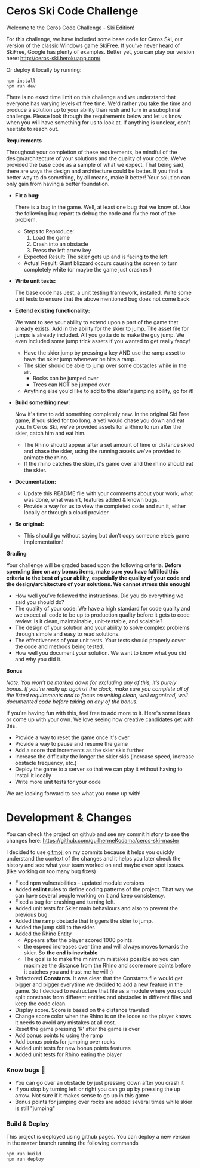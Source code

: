 # Ceros Ski Code Challenge

Welcome to the Ceros Code Challenge - Ski Edition!

For this challenge, we have included some base code for Ceros Ski, our version of the classic Windows game SkiFree. If
you've never heard of SkiFree, Google has plenty of examples. Better yet, you can play our version here:
http://ceros-ski.herokuapp.com/

Or deploy it locally by running:

```
npm install
npm run dev
```

There is no exact time limit on this challenge and we understand that everyone has varying levels of free time. We'd
rather you take the time and produce a solution up to your ability than rush and turn in a suboptimal challenge. Please
look through the requirements below and let us know when you will have something for us to look at. If anything is
unclear, don't hesitate to reach out.

**Requirements**

Throughout your completion of these requirements, be mindful of the design/architecture of your solutions and the
quality of your code. We've provided the base code as a sample of what we expect. That being said, there are ways the
design and architecture could be better. If you find a better way to do something, by all means, make it better! Your
solution can only gain from having a better foundation.

- **Fix a bug:**

  There is a bug in the game. Well, at least one bug that we know of. Use the following bug report to debug the code
  and fix the root of the problem.

  - Steps to Reproduce:
    1. Load the game
    1. Crash into an obstacle
    1. Press the left arrow key
  - Expected Result: The skier gets up and is facing to the left
  - Actual Result: Giant blizzard occurs causing the screen to turn completely white (or maybe the game just crashes!)

- **Write unit tests:**

  The base code has Jest, a unit testing framework, installed. Write some unit tests to ensure that the above mentioned
  bug does not come back.

- **Extend existing functionality:**

  We want to see your ability to extend upon a part of the game that already exists. Add in the ability for the skier to
  jump. The asset file for jumps is already included. All you gotta do is make the guy jump. We even included some jump
  trick assets if you wanted to get really fancy!

  - Have the skier jump by pressing a key AND use the ramp asset to have the skier jump whenever he hits a ramp.
  - The skier should be able to jump over some obstacles while in the air.
    - Rocks can be jumped over
    - Trees can NOT be jumped over
  - Anything else you'd like to add to the skier's jumping ability, go for it!

- **Build something new:**

  Now it's time to add something completely new. In the original Ski Free game, if you skied for too long,
  a yeti would chase you down and eat you. In Ceros Ski, we've provided assets for a Rhino to run after the skier,
  catch him and eat him.

  - The Rhino should appear after a set amount of time or distance skied and chase the skier, using the running assets
    we've provided to animate the rhino.
  - If the rhino catches the skier, it's game over and the rhino should eat the skier.

- **Documentation:**

  - Update this README file with your comments about your work; what was done, what wasn't, features added & known bugs.
  - Provide a way for us to view the completed code and run it, either locally or through a cloud provider

- **Be original:**
  - This should go without saying but don’t copy someone else’s game implementation!

**Grading**

Your challenge will be graded based upon the following criteria. **Before spending time on any bonus items, make sure
you have fulfilled this criteria to the best of your ability, especially the quality of your code and the
design/architecture of your solutions. We cannot stress this enough!**

- How well you've followed the instructions. Did you do everything we said you should do?
- The quality of your code. We have a high standard for code quality and we expect all code to be up to production
  quality before it gets to code review. Is it clean, maintainable, unit-testable, and scalable?
- The design of your solution and your ability to solve complex problems through simple and easy to read solutions.
- The effectiveness of your unit tests. Your tests should properly cover the code and methods being tested.
- How well you document your solution. We want to know what you did and why you did it.

**Bonus**

_Note: You won’t be marked down for excluding any of this, it’s purely bonus. If you’re really up against the clock,
make sure you complete all of the listed requirements and to focus on writing clean, well organized, well documented
code before taking on any of the bonus._

If you're having fun with this, feel free to add more to it. Here's some ideas or come up with your own. We love seeing
how creative candidates get with this.

- Provide a way to reset the game once it's over
- Provide a way to pause and resume the game
- Add a score that increments as the skier skis further
- Increase the difficulty the longer the skier skis (increase speed, increase obstacle frequency, etc.)
- Deploy the game to a server so that we can play it without having to install it locally
- Write more unit tests for your code

We are looking forward to see what you come up with!

# Development & Changes

You can check the project on github and see my commit history to see the changes here: https://github.com/guilhermeKodama/ceros-ski-master

I decided to use [gitmoji](https://gitmoji.dev/) on my commits because it helps you quickly understand the context of the changes and it helps you later check the history and see what your team worked on and maybe even spot issues. (like working on too many bug fixes)

- Fixed npm vulnerabilities - updated module versions
- Added **eslint rules** to define coding patterns of the project. That way we can have several people working on it and keep consistency.
- Fixed a bug for crashing and turning left.
- Added unit tests for Skier main behaviours and also to prevent the previous bug.
- Added the ramp obstacle that triggers the skier to jump.
- Added the jump skill to the skier.
- Added the Rhino Entity
  - Appears after the player scored 1000 points.
  - the espeed increases over time and will always moves towards the skier. So **the end is inevitable**
  - The goal is to make the minimum mistakes possible so you can maximize the distance from the Rhino and score more points before it catches you and trust me he will :)
- Refactored **Constants**. It was clear that the Constants file would get bigger and bigger everytime we decided to add a new feature in the game. So I decided to restructure that file as a module where you could split constants from different entities and obstacles in different files and keep the code clean.
- Display score. Score is based on the distance traveled
- Change score color when the Rhino is on the loose so the player knows it needs to avoid any mistakes at all cost.
- Reset the game pressing 'R' after the game is over
- Add bonus points to using the ramp
- Add bonus points for jumping over rocks
- Added unit tests for new bonus points features
- Added unit tests for Rhino eating the player

### Know bugs 🐛

- You can go over an obstacle by just pressing down after you crash it
- If you stop by turning left or right you can go up by pressing the up arrow. Not sure if it makes sense to go up in this game
- Bonus points for jumping over rocks are added several times while skier is still "jumping"

### Build & Deploy

This project is deployed using github pages. You can deploy a new version in the `master` branch running the following commands

```
npm run build
npm run deploy
```
